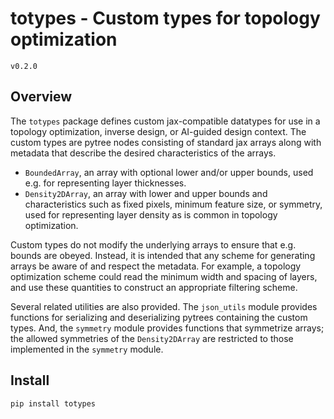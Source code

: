 # totypes - Custom types for topology optimization
`v0.2.0`

## Overview

The `totypes` package defines custom jax-compatible datatypes for use in a topology optimization, inverse design, or AI-guided design context. The custom types are pytree nodes consisting of standard jax arrays along with metadata that describe the desired characteristics of the arrays.
- `BoundedArray`, an array with optional lower and/or upper bounds, used e.g. for representing layer thicknesses.
- `Density2DArray`, an array with lower and upper bounds and characteristics such as fixed pixels, minimum feature size, or symmetry, used for representing layer density as is common in topology optimization.

Custom types do not modify the underlying arrays to ensure that e.g. bounds are obeyed. Instead, it is intended that any scheme for generating arrays be aware of and respect the metadata. For example, a topology optimization scheme could read the minimum width and spacing of layers, and use these quantities to construct an appropriate filtering scheme.

Several related utilities are also provided. The `json_utils` module provides functions for serializing and deserializing pytrees containing the custom types. And, the `symmetry` module provides functions that symmetrize arrays; the allowed symmetries of the `Density2DArray` are restricted to those implemented in the `symmetry` module.

## Install

```
pip install totypes
```
